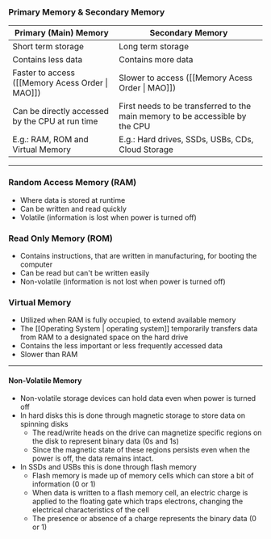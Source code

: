 ### Primary Memory & Secondary Memory

| Primary (Main) Memory                            | Secondary Memory                                                             |
| ------------------------------------------------ | ---------------------------------------------------------------------------- |
| Short term storage                               | Long term storage                                                            |
| Contains less data                               | Contains more data                                                           |
| Faster to access ([[Memory Acess Order \| MAO]]) | Slower to access ([[Memory Acess Order \| MAO]])                             |
| Can be directly accessed by the CPU at run time  | First needs to be transferred to the main memory to be accessible by the CPU |
| E.g.: RAM, ROM and Virtual Memory                | E.g.: Hard drives, SSDs, USBs, CDs, Cloud Storage                            | 

---

### Random Access Memory (RAM)
- Where data is stored at runtime
- Can be written and read quickly
- Volatile (information is lost when power is turned off)

### Read Only Memory (ROM)
- Contains instructions, that are written in manufacturing, for booting the computer
- Can be read but can't be written easily
- Non-volatile (information is not lost when power is turned off)

### Virtual Memory
- Utilized when RAM is fully occupied, to extend available memory
- The [[Operating System | operating system]] temporarily transfers data from RAM to a designated space on the hard drive
- Contains the less important or less frequently accessed data
- Slower than RAM

---

#### Non-Volatile Memory
- Non-volatile storage devices can hold data even when power is turned off
- In hard disks this is done through magnetic storage to store data on spinning disks
	- The read/write heads on the drive can magnetize specific regions on the disk to represent binary data (0s and 1s)
	- Since the magnetic state of these regions persists even when the power is off, the data remains intact.
- In SSDs and USBs this is done through flash memory
	- Flash memory is made up of memory cells which can store a bit of information (0 or 1)
	- When data is written to a flash memory cell, an electric charge is applied to the floating gate which traps electrons, changing the electrical characteristics of the cell
	- The presence or absence of a charge represents the binary data (0 or 1)

